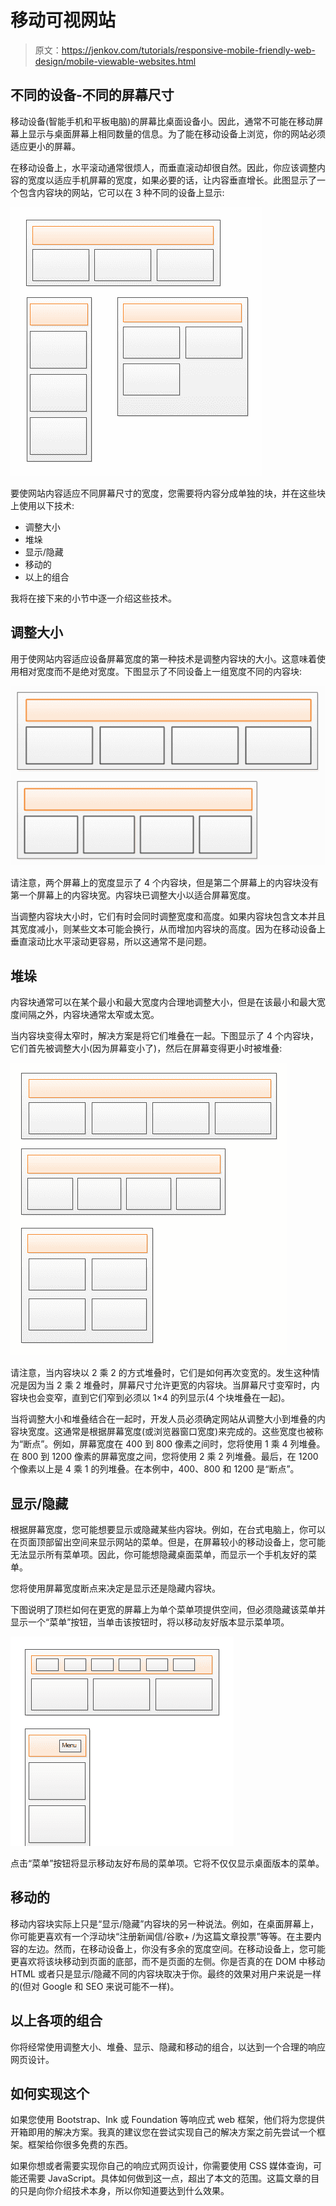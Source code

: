 # 移动可视网站

> 原文：<https://jenkov.com/tutorials/responsive-mobile-friendly-web-design/mobile-viewable-websites.html>

## 不同的设备-不同的屏幕尺寸

移动设备(智能手机和平板电脑)的屏幕比桌面设备小。因此，通常不可能在移动屏幕上显示与桌面屏幕上相同数量的信息。为了能在移动设备上浏览，你的网站必须适应更小的屏幕。

在移动设备上，水平滚动通常很烦人，而垂直滚动却很自然。因此，你应该调整内容的宽度以适应手机屏幕的宽度，如果必要的话，让内容垂直增长。此图显示了一个包含内容块的网站，它可以在 3 种不同的设备上显示:

![A website with content blocks as it could look on 3 different devices, using a responsive web design.](img/25e4efee63b3081791bcf7b5208a4943.png)

要使网站内容适应不同屏幕尺寸的宽度，您需要将内容分成单独的块，并在这些块上使用以下技术:

*   调整大小
*   堆垛
*   显示/隐藏
*   移动的
*   以上的组合

我将在接下来的小节中逐一介绍这些技术。

## 调整大小

用于使网站内容适应设备屏幕宽度的第一种技术是调整内容块的大小。这意味着使用相对宽度而不是绝对宽度。下图显示了不同设备上一组宽度不同的内容块:

![A website with content blocks which are resized to fit the width of the device screen.](img/28da20ed16a6e5a62097c229de904261.png)

请注意，两个屏幕上的宽度显示了 4 个内容块，但是第二个屏幕上的内容块没有第一个屏幕上的内容块宽。内容块已调整大小以适合屏幕宽度。

当调整内容块大小时，它们有时会同时调整宽度和高度。如果内容块包含文本并且其宽度减小，则某些文本可能会换行，从而增加内容块的高度。因为在移动设备上垂直滚动比水平滚动更容易，所以这通常不是问题。

## 堆垛

内容块通常可以在某个最小和最大宽度内合理地调整大小，但是在该最小和最大宽度间隔之外，内容块通常太窄或太宽。

当内容块变得太窄时，解决方案是将它们堆叠在一起。下图显示了 4 个内容块，它们首先被调整大小(因为屏幕变小了)，然后在屏幕变得更小时被堆叠:

![A website with content blocks which are stacked to fit the width of the device screen.](img/ed42bfa9ca773f9734bdab7b22b1469f.png)

请注意，当内容块以 2 乘 2 的方式堆叠时，它们是如何再次变宽的。发生这种情况是因为当 2 乘 2 堆叠时，屏幕尺寸允许更宽的内容块。当屏幕尺寸变窄时，内容块也会变窄，直到它们窄到必须以 1×4 的列显示(4 个块堆叠在一起)。

当将调整大小和堆叠结合在一起时，开发人员必须确定网站从调整大小到堆叠的内容块宽度。这通常是根据屏幕宽度(或浏览器窗口宽度)来完成的。这些宽度也被称为“断点”。例如，屏幕宽度在 400 到 800 像素之间时，您将使用 1 乘 4 列堆叠。在 800 到 1200 像素的屏幕宽度之间，您将使用 2 乘 2 列堆叠。最后，在 1200 个像素以上是 4 乘 1 的列堆叠。在本例中，400、800 和 1200 是“断点”。

## 显示/隐藏

根据屏幕宽度，您可能想要显示或隐藏某些内容块。例如，在台式电脑上，你可以在页面顶部留出空间来显示网站的菜单。但是，在屏幕较小的移动设备上，您可能无法显示所有菜单项。因此，你可能想隐藏桌面菜单，而显示一个手机友好的菜单。

您将使用屏幕宽度断点来决定是显示还是隐藏内容块。

下图说明了顶栏如何在更宽的屏幕上为单个菜单项提供空间，但必须隐藏该菜单并显示一个“菜单”按钮，当单击该按钮时，将以移动友好版本显示菜单项。

![A website with content (a menu) that is being shown / hidden depending on the screen width.](img/892976b928867d262e0be72f96767333.png)

点击“菜单”按钮将显示移动友好布局的菜单项。它将不仅仅显示桌面版本的菜单。

## 移动的

移动内容块实际上只是“显示/隐藏”内容块的另一种说法。例如，在桌面屏幕上，你可能更喜欢有一个浮动块“注册新闻信/谷歌+ /为这篇文章投票”等等。在主要内容的左边。然而，在移动设备上，你没有多余的宽度空间。在移动设备上，您可能更喜欢将该块移动到页面的底部，而不是页面的左侧。你是否真的在 DOM 中移动 HTML 或者只是显示/隐藏不同的内容块取决于你。最终的效果对用户来说是一样的(但对 Google 和 SEO 来说可能不一样)。

## 以上各项的组合

你将经常使用调整大小、堆叠、显示、隐藏和移动的组合，以达到一个合理的响应网页设计。

## 如何实现这个

如果您使用 Bootstrap、Ink 或 Foundation 等响应式 web 框架，他们将为您提供开箱即用的解决方案。我真的建议您在尝试实现自己的解决方案之前先尝试一个框架。框架给你很多免费的东西。

如果你想或者需要实现你自己的响应式网页设计，你需要使用 CSS 媒体查询，可能还需要 JavaScript。具体如何做到这一点，超出了本文的范围。这篇文章的目的只是向你介绍技术本身，所以你知道要达到什么效果。